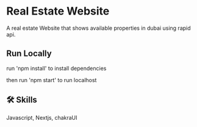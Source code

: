 
# Real Estate Website

A real estate Website that shows available properties in dubai using rapid api.


## Run Locally

run 'npm install' to install dependencies

then
run 'npm start' to run localhost

## 🛠 Skills
Javascript, Nextjs, chakraUI

